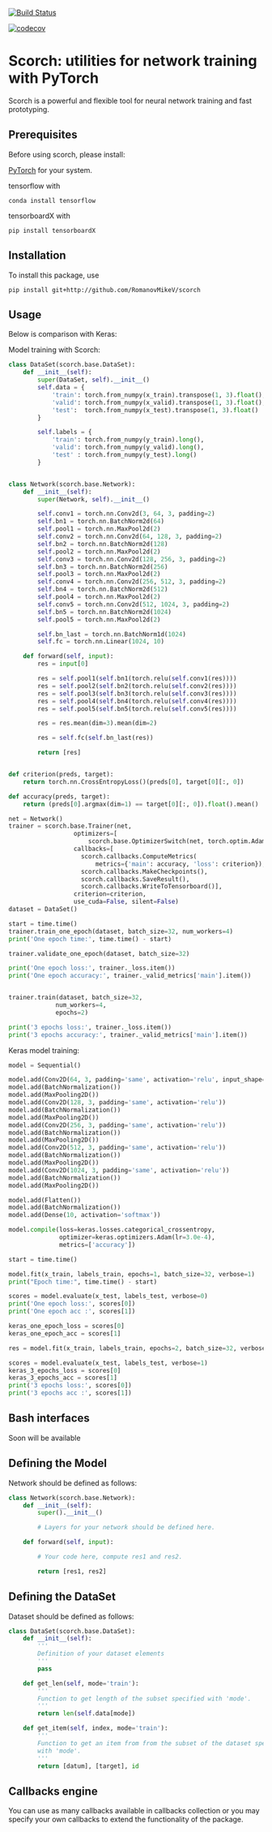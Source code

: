 [![Build Status](https://travis-ci.com/RomanovMikeV/scorch.svg?branch=master)](https://travis-ci.com/RomanovMikeV/scorch)



[![codecov](https://codecov.io/gh/RomanovMikeV/scorch/branch/master/graph/badge.svg)](https://codecov.io/gh/RomanovMikeV/scorch)



# Scorch: utilities for network training with PyTorch

Scorch is a powerful and flexible tool for neural network training and fast
prototyping.

## Prerequisites

Before using scorch, please install:

[PyTorch](https://pytorch.org/) for your
system.

tensorflow  with
```
conda install tensorflow
```

tensorboardX with
```
pip install tensorboardX
```

## Installation
To install this package, use
```
pip install git+http://github.com/RomanovMikeV/scorch
```

## Usage

Below is comparison with Keras:

Model training with Scorch:
```python
class DataSet(scorch.base.DataSet):
    def __init__(self):
        super(DataSet, self).__init__()
        self.data = {
            'train': torch.from_numpy(x_train).transpose(1, 3).float(),
            'valid': torch.from_numpy(x_valid).transpose(1, 3).float(),
            'test':  torch.from_numpy(x_test).transpose(1, 3).float()
        }

        self.labels = {
            'train': torch.from_numpy(y_train).long(),
            'valid': torch.from_numpy(y_valid).long(),
            'test' : torch.from_numpy(y_test).long()
        }


class Network(scorch.base.Network):
    def __init__(self):
        super(Network, self).__init__()

        self.conv1 = torch.nn.Conv2d(3, 64, 3, padding=2)
        self.bn1 = torch.nn.BatchNorm2d(64)
        self.pool1 = torch.nn.MaxPool2d(2)
        self.conv2 = torch.nn.Conv2d(64, 128, 3, padding=2)
        self.bn2 = torch.nn.BatchNorm2d(128)
        self.pool2 = torch.nn.MaxPool2d(2)
        self.conv3 = torch.nn.Conv2d(128, 256, 3, padding=2)
        self.bn3 = torch.nn.BatchNorm2d(256)
        self.pool3 = torch.nn.MaxPool2d(2)
        self.conv4 = torch.nn.Conv2d(256, 512, 3, padding=2)
        self.bn4 = torch.nn.BatchNorm2d(512)
        self.pool4 = torch.nn.MaxPool2d(2)
        self.conv5 = torch.nn.Conv2d(512, 1024, 3, padding=2)
        self.bn5 = torch.nn.BatchNorm2d(1024)
        self.pool5 = torch.nn.MaxPool2d(2)

        self.bn_last = torch.nn.BatchNorm1d(1024)
        self.fc = torch.nn.Linear(1024, 10)

    def forward(self, input):
        res = input[0]

        res = self.pool1(self.bn1(torch.relu(self.conv1(res))))
        res = self.pool2(self.bn2(torch.relu(self.conv2(res))))
        res = self.pool3(self.bn3(torch.relu(self.conv3(res))))
        res = self.pool4(self.bn4(torch.relu(self.conv4(res))))
        res = self.pool5(self.bn5(torch.relu(self.conv5(res))))

        res = res.mean(dim=3).mean(dim=2)

        res = self.fc(self.bn_last(res))

        return [res]


def criterion(preds, target):
    return torch.nn.CrossEntropyLoss()(preds[0], target[0][:, 0])

def accuracy(preds, target):
    return (preds[0].argmax(dim=1) == target[0][:, 0]).float().mean()

net = Network()
trainer = scorch.base.Trainer(net,
                  optimizers=[
                      scorch.base.OptimizerSwitch(net, torch.optim.Adam, lr=3.0e-4)],
                  callbacks=[
                    scorch.callbacks.ComputeMetrics(
                        metrics={'main': accuracy, 'loss': criterion}),
                    scorch.callbacks.MakeCheckpoints(),
                    scorch.callbacks.SaveResult(),
                    scorch.callbacks.WriteToTensorboard()],
                  criterion=criterion,
                  use_cuda=False, silent=False)
dataset = DataSet()

start = time.time()
trainer.train_one_epoch(dataset, batch_size=32, num_workers=4)
print('One epoch time:', time.time() - start)

trainer.validate_one_epoch(dataset, batch_size=32)

print('One epoch loss:', trainer._loss.item())
print('One epoch accuracy:', trainer._valid_metrics['main'].item())


trainer.train(dataset, batch_size=32,
             num_workers=4,
             epochs=2)

print('3 epochs loss:', trainer._loss.item())
print('3 epochs accuracy:', trainer._valid_metrics['main'].item())
```

Keras model training:
```python
model = Sequential()

model.add(Conv2D(64, 3, padding='same', activation='relu', input_shape=(32, 32, 3)))
model.add(BatchNormalization())
model.add(MaxPooling2D())
model.add(Conv2D(128, 3, padding='same', activation='relu'))
model.add(BatchNormalization())
model.add(MaxPooling2D())
model.add(Conv2D(256, 3, padding='same', activation='relu'))
model.add(BatchNormalization())
model.add(MaxPooling2D())
model.add(Conv2D(512, 3, padding='same', activation='relu'))
model.add(BatchNormalization())
model.add(MaxPooling2D())
model.add(Conv2D(1024, 3, padding='same', activation='relu'))
model.add(BatchNormalization())
model.add(MaxPooling2D())

model.add(Flatten())
model.add(BatchNormalization())
model.add(Dense(10, activation='softmax'))

model.compile(loss=keras.losses.categorical_crossentropy,
              optimizer=keras.optimizers.Adam(lr=3.0e-4),
              metrics=['accuracy'])

start = time.time()

model.fit(x_train, labels_train, epochs=1, batch_size=32, verbose=1)
print("Epoch time:", time.time() - start)

scores = model.evaluate(x_test, labels_test, verbose=0)
print('One epoch loss:', scores[0])
print('One epoch acc :', scores[1])

keras_one_epoch_loss = scores[0]
keras_one_epoch_acc = scores[1]

res = model.fit(x_train, labels_train, epochs=2, batch_size=32, verbose=1)

scores = model.evaluate(x_test, labels_test, verbose=1)
keras_3_epochs_loss = scores[0]
keras_3_epochs_acc = scores[1]
print('3 epochs loss:', scores[0])
print('3 epochs acc :', scores[1])
```


## Bash interfaces

Soon will be available


## Defining the Model

Network should be defined as follows:

```python
class Network(scorch.base.Network):
    def __init__(self):
        super().__init__()

        # Layers for your network should be defined here.

    def forward(self, input):

        # Your code here, compute res1 and res2.

        return [res1, res2]
```


## Defining the DataSet

Dataset should be defined as follows:
```python
class DataSet(scorch.base.DataSet):
    def __init__(self):
        '''
        Definition of your dataset elements
        '''
        pass

    def get_len(self, mode='train'):
        '''
        Function to get length of the subset specified with 'mode'.
        '''
        return len(self.data[mode])

    def get_item(self, index, mode='train'):
        '''
        Function to get an item from from the subset of the dataset specified
        with 'mode'.
        '''
        return [datum], [target], id
```

## Callbacks engine

You can use as many callbacks available in callbacks collection or you may
specify your own callbacks to extend the functionality of the package.
